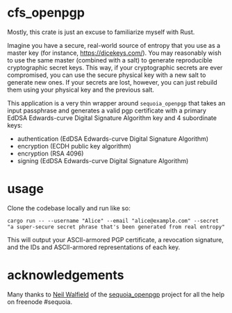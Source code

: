 # cfs_openpgp
Mostly, this crate is just an excuse to familiarize myself with Rust.

Imagine you have a secure, real-world source of entropy that you use as a master key (for instance, 
https://dicekeys.com/). You may reasonably wish to use the same master (combined with a salt) to generate reproducible
cryptographic secret keys. This way, if your cryptographic secrets are ever compromised, you can use the secure 
physical key with a new salt to generate new ones. If your secrets are lost, however, you can just rebuild them using 
your physical key and the previous salt.

This application is a very thin wrapper around `sequoia_openpgp` that takes an input passphrase and generates a valid pgp 
certificate with a primary EdDSA Edwards-curve Digital Signature Algorithm key and 4 subordinate keys:

* authentication (EdDSA Edwards-curve Digital Signature Algorithm)
* encryption (ECDH public key algorithm)
* encryption (RSA 4096)
* signing (EdDSA Edwards-curve Digital Signature Algorithm)

# usage
Clone the codebase locally and run like so:
```
cargo run -- --username "Alice" --email "alice@example.com" --secret "a super-secure secret phrase that's been generated from real entropy"
```

This will output your ASCII-armored PGP certificate, a revocation signature, and the IDs and ASCII-armored 
representations of each key.

# acknowledgements
Many thanks to [Neil Walfield](https://github.com/nwalfield) of the [sequoia_openpgp](https://www.sequoia-pgp.org/) project for 
all the help on freenode #sequoia.